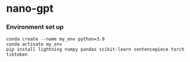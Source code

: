 # nano-gpt


### Environment set up

```
conda create --name my_env python=3.9
conda activate my_env
pip install lightning numpy pandas scikit-learn sentencepiece torch tiktoken
```
